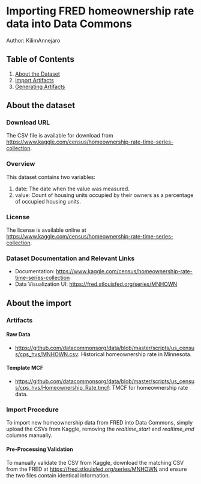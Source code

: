 # Importing FRED homeownership rate data into Data Commons

Author: KilimAnnejaro

## Table of Contents

1. [About the Dataset](#about-the-dataset)
1. [Import Artifacts](#about-the-import)
1. [Generating Artifacts](#generating-artifacts)

## About the dataset

### Download URL

The CSV file is available for download from <https://www.kaggle.com/census/homeownership-rate-time-series-collection>.

### Overview

This dataset contains two variables:
1. date: The date when the value was measured.
2. value: Count of housing units occupied by their owners as a percentage of occupied housing units. 

### License

The license is available online at <https://www.kaggle.com/census/homeownership-rate-time-series-collection>.

### Dataset Documentation and Relevant Links 

- Documentation: <https://www.kaggle.com/census/homeownership-rate-time-series-collection>
- Data Visualization UI: <https://fred.stlouisfed.org/series/MNHOWN>

## About the import

### Artifacts

#### Raw Data
- <https://github.com/datacommonsorg/data/blob/master/scripts/us_census/cps_hvs/MNHOWN.csv>: Historical homeownership rate in Minnesota.

#### Template MCF
- <https://github.com/datacommonsorg/data/blob/master/scripts/us_census/cps_hvs/Homeownership_Rate.tmcf>: TMCF for homeownership rate data.

### Import Procedure

To import new homeownership data from FRED into Data Commons, simply upload the CSVs from Kaggle, removing the _realtime_start_ and _realtime_end_ columns manually.

#### Pre-Processing Validation

To manually validate the CSV from Kaggle, download the matching CSV from the FRED at <https://fred.stlouisfed.org/series/MNHOWN> and ensure the two files contain identical information.
